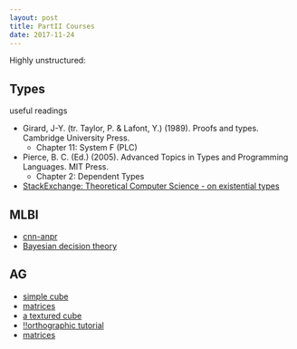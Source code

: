 ```yaml
---
layout: post
title: PartII Courses
date: 2017-11-24
---
```


Highly unstructured:

## Types
useful readings
* Girard, J-Y. (tr. Taylor, P. & Lafont, Y.) (1989). Proofs and types. Cambridge University Press.
    * Chapter 11: System F (PLC) 
* Pierce, B. C. (Ed.) (2005). Advanced Topics in Types and Programming Languages. MIT Press.
    * Chapter 2: Dependent Types
* [StackExchange: Theoretical Computer Science - on existential types](https://cstheory.stackexchange.com/questions/32515/universal-and-existential-types)

## MLBI
* [cnn-anpr](https://matthewearl.github.io/2016/05/06/cnn-anpr)
* [Bayesian decision theory](http://www.cogsci.ucsd.edu/~ajyu/Teaching/Tutorials/bayes_dt.pdf)

## AG
* [simple cube](https://www.tutorialspoint.com/jogl/jogl_3d_cube.htm)
* [matrices](https://solarianprogrammer.com/2013/05/22/opengl-101-matrices-projection-view-model/)
* [a textured cube](http://www.opengl-tutorial.org/beginners-tutorials/tutorial-5-a-textured-cube/)
* [!!orthographic tutorial](https://tutorialedge.net/java/lwjgl3/lwjgl-3-orthographic-camera-tutorial/)
* [matrices](http://www.opengl-tutorial.org/beginners-tutorials/tutorial-3-matrices/#the-model-view-and-projection-matrices)
